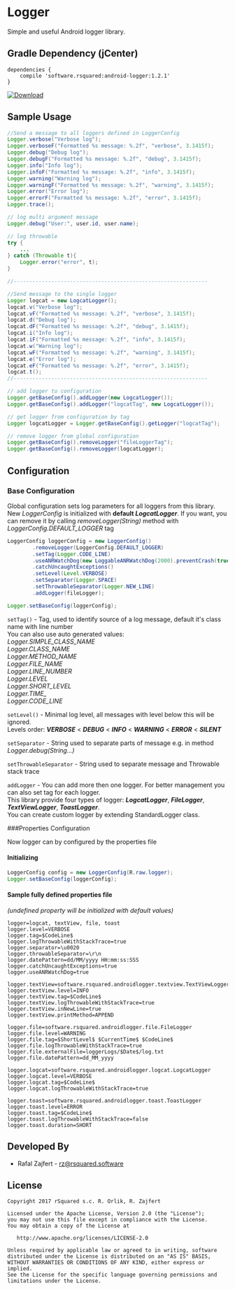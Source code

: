 # Logger
Simple and useful Android logger library.

## Gradle Dependency (jCenter)

```Gradle
dependencies {
    compile 'software.rsquared:android-logger:1.2.1'
}
```

[ ![Download](https://api.bintray.com/packages/rsquared/maven/android-logger/images/download.svg) ](https://bintray.com/rsquared/maven/android-logger/_latestVersion)

## Sample Usage

```java
//Send a message to all loggers defined in LoggerConfig
Logger.verbose("Verbose log");
Logger.verboseF("Formatted %s message: %.2f", "verbose", 3.1415f);
Logger.debug("Debug log");
Logger.debugF("Formatted %s message: %.2f", "debug", 3.1415f);
Logger.info("Info log");
Logger.infoF("Formatted %s message: %.2f", "info", 3.1415f);
Logger.warning("Warning log");
Logger.warningF("Formatted %s message: %.2f", "warning", 3.1415f);
Logger.error("Error log");
Logger.errorF("Formatted %s message: %.2f", "error", 3.1415f);
Logger.trace();

// log multi argument message
Logger.debug("User:", user.id, user.name);

// log throwable
try {
    ...
} catch (Throwable t){
    Logger.error("error", t);
}

//--------------------------------------------------------------

//Send message to the single logger
Logger logcat = new LogcatLogger();
logcat.v("Verbose log");
logcat.vF("Formatted %s message: %.2f", "verbose", 3.1415f);
logcat.d("Debug log");
logcat.dF("Formatted %s message: %.2f", "debug", 3.1415f);
logcat.i("Info log");
logcat.iF("Formatted %s message: %.2f", "info", 3.1415f);
logcat.w("Warning log");
logcat.wF("Formatted %s message: %.2f", "warning", 3.1415f);
logcat.e("Error log");
logcat.eF("Formatted %s message: %.2f", "error", 3.1415f);
logcat.t();
//--------------------------------------------------------------

// add logger to configuration
Logger.getBaseConfig().addLogger(new LogcatLogger());
Logger.getBaseConfig().addLogger("logcatTag", new LogcatLogger());

// get logger from configuration by tag
Logger logcatLogger = Logger.getBaseConfig().getLogger("logcatTag");

// remove logger from global configuration
Logger.getBaseConfig().removeLogger("fileLoggerTag");
Logger.getBaseConfig().removeLogger(logcatLogger);
```

## Configuration
### Base Configuration

Global configuration sets log parameters for all loggers from this library.  
New *LoggerConfig* is initialized with **default _LogcatLogger_**. If you want, you can remove it by calling *removeLogger(String)* method with *LoggerConfig.DEFAULT_LOGGER* tag

```java
LoggerConfig loggerConfig = new LoggerConfig()
        .removeLogger(LoggerConfig.DEFAULT_LOGGER)
        .setTag(Logger.CODE_LINE)
        .useANRWatchDog(new LoggableANRWatchDog(2000).preventCrash(true))
        .catchUncaughtExceptions()
        .setLevel(Level.VERBOSE)
        .setSeparator(Logger.SPACE)
        .setThrowableSeparator(Logger.NEW_LINE)
        .addLogger(fileLogger);

Logger.setBaseConfig(loggerConfig);
```
`setTag()` - Tag, used to identify source of a log message, default it's class name with line number  
You can also use auto generated values:  
*Logger.SIMPLE_CLASS_NAME  
Logger.CLASS_NAME  
Logger.METHOD_NAME  
Logger.FILE_NAME  
Logger.LINE_NUMBER  
Logger.LEVEL  
Logger.SHORT_LEVEL  
Logger.TIME_  
Logger.CODE_LINE*  

`setLevel()` - Minimal log level, all messages with level below this will be ignored.  
Levels order: **_VERBOSE_** < **_DEBUG_** < **_INFO_** < **_WARNING_** < **_ERROR_** < **_SILENT_**

`setSeparator` - String used to separate parts of message e.g. in method *Logger.debug(String...)*

`setThrowableSeparator` - String used to separate message and Throwable stack trace

`addLogger` - You can add more then one logger. For better management you can also set tag for each logger.  
This library provide four types of logger: **_LogcatLogger_**, **_FileLogger_**, **_TextViewLogger_**, **_ToastLogger_**.  
You can create custom logger by extending StandardLogger class.

###Properties Configuration

Now logger can by configured by the properties file

#### Initializing
```java
LoggerConfig config = new LoggerConfig(R.raw.logger);
Logger.setBaseConfig(loggerConfig);
```

#### Sample fully defined properties file 
*(undefined property will be initialized with default values)*
```properties
logger=logcat, textView, file, toast
logger.level=VERBOSE
logger.tag=$CodeLine$
logger.logThrowableWithStackTrace=true
logger.separator=\u0020
logger.throwableSeparator=\r\n
logger.datePattern=dd/MM/yyyy HH:mm:ss:SSS
logger.catchUncaughtExceptions=true
logger.useANRWatchDog=true

logger.textView=software.rsquared.androidlogger.textview.TextViewLogger
logger.textView.level=INFO
logger.textView.tag=$CodeLine$
logger.textView.logThrowableWithStackTrace=true
logger.textView.inNewLine=true
logger.textView.printMethod=APPEND

logger.file=software.rsquared.androidlogger.file.FileLogger
logger.file.level=WARNING
logger.file.tag=$ShortLevel$ $CurrentTime$ $CodeLine$
logger.file.logThrowableWithStackTrace=true
logger.file.externalFile=loggerLogs/$Date$/log.txt
logger.file.datePattern=dd_MM_yyyy

logger.logcat=software.rsquared.androidlogger.logcat.LogcatLogger
logger.logcat.level=VERBOSE
logger.logcat.tag=$CodeLine$
logger.logcat.logThrowableWithStackTrace=true

logger.toast=software.rsquared.androidlogger.toast.ToastLogger
logger.toast.level=ERROR
logger.toast.tag=$CodeLine$
logger.toast.logThrowableWithStackTrace=false
logger.toast.duration=SHORT
```

## Developed By

 * Rafal Zajfert - <rz@rsquared.software>

## License

    Copyright 2017 rSquared s.c. R. Orlik, R. Zajfert

    Licensed under the Apache License, Version 2.0 (the "License");
    you may not use this file except in compliance with the License.
    You may obtain a copy of the License at

       http://www.apache.org/licenses/LICENSE-2.0

    Unless required by applicable law or agreed to in writing, software
    distributed under the License is distributed on an "AS IS" BASIS,
    WITHOUT WARRANTIES OR CONDITIONS OF ANY KIND, either express or implied.
    See the License for the specific language governing permissions and
    limitations under the License.
